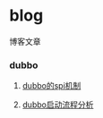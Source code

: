 # blog
博客文章

### dubbo

1. [dubbo的spi机制](./dubbo/dubbo的spi机制.md)

2. [dubbo启动流程分析](./dubbo/dubbo启动流程分析.md)


